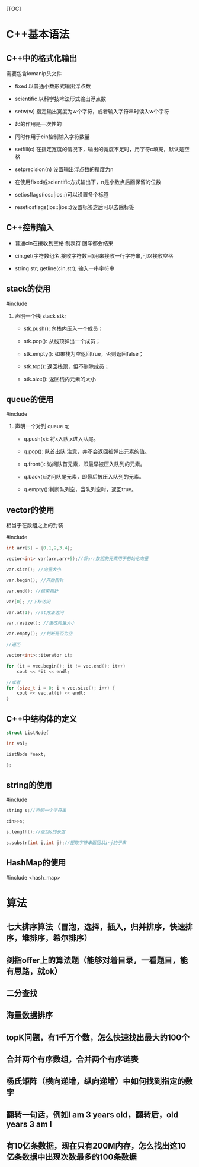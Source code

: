 

[TOC]

# C++基本语法 

## C++中的格式化输出 

需要包含iomanip头文件 

* fixed 以普通小数形式输出浮点数 

* scientific 以科学技术法形式输出浮点数 

* setw(w) 指定输出宽度为w个字符，或者输入字符串时读入w个字符 

* 起的作用是一次性的 

* 同时作用于cin控制输入字符数量 

* setfill(c) 在指定宽度的情况下，输出的宽度不足时，用字符c填充，默认是空格 

* setprecision(n) 设置输出浮点数的精度为n 

* 在使用fixed或scientific方式输出下，n是小数点后面保留的位数 

* setiosflags(ios::|ios::)可以设置多个标签 

* resetiosflags(ios::|ios::)设置标签之后可以去除标签 

## C++控制输入 

* 普通cin在接收到空格 制表符 回车都会结束 

* cin.get(字符数组名,接收字符数目)用来接收一行字符串,可以接收空格 

* string str; getline(cin,str); 输入一串字符串 

## stack的使用 

\#include<stack> 

1. 声明一个栈 stack<int> stk; 
   * stk.push(): 向栈内压入一个成员； 

   * stk.pop(): 从栈顶弹出一个成员； 

   * stk.empty(): 如果栈为空返回true，否则返回false； 

   *  stk.top(): 返回栈顶，但不删除成员； 

   * stk.size(): 返回栈内元素的大小 

## queue的使用 

\#include<queue> 

1. 声明一个对列 queue<int> q; 

   * q.push(x): 将x入队,x进入队尾。 

   *  q.pop(): 队首出队 注意，并不会返回被弹出元素的值。 

   *  q.front(): 访问队首元素，即最早被压入队列的元素。 

   *  q.back():访问队尾元素，即最后被压入队列的元素。 

   *  q.empty():判断队列空，当队列空时，返回true。 

## vector的使用 

相当于在数组之上的封装 

\#include<vector> 

```c 
int arr[5] = {0,1,2,3,4}; 

vector<int> var(arr,arr+5);//将arr数组的元素用于初始化向量 

var.size(); //向量大小 

var.begin(); //开始指针 

var.end(); //结束指针 

var[0]; //下标访问 

var.at(1); //at方法访问 

var.resize(); //更改向量大小 

var.empty(); //判断是否为空 

//遍历 

vector<int>::iterator it; 

for (it = vec.begin(); it != vec.end(); it++) 
	cout << *it << endl; 

//或者 
for (size_t i = 0; i < vec.size(); i++) { 
	cout << vec.at(i) << endl; 
} 

```

## C++中结构体的定义 

```c 
struct ListNode{ 

int val; 

ListNode *next; 

}; 
```

## string的使用 

\#include<string> 

```c 
string s;//声明一个字符串 

cin>>s; 

s.length();//返回s的长度 

s.substr(int i,int j);//提取字符串返回从i~j的子串 
```

## HashMap的使用

\#include <hash_map>

# 算法 

## 七大排序算法（冒泡，选择，插入，归并排序，快速排序，堆排序，希尔排序） 

## 剑指offer上的算法题（能够对着目录，一看题目，能有思路，就ok） 

## 二分查找 

## 海量数据排序 

## topK问题，有1千万个数，怎么快速找出最大的100个 

## 合并两个有序数组，合并两个有序链表 

## 杨氏矩阵（横向递增，纵向递增）中如何找到指定的数字 

## 翻转一句话，例如I am 3 years old，翻转后，old years 3 am I 

## 有10亿条数据，现在只有200M内存，怎么找出这10亿条数据中出现次数最多的100条数据 

